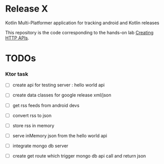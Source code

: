 
# Release X  
Kotlin Multi-Platformer application for tracking android and Kotlin releases

This repository is the code corresponding to the hands-on lab [Creating HTTP APIs](https://ktor.io/docs/creating-http-apis.html). 

# TODOs

### Ktor task
- [ ] create api for testing server : hello world api 
- [ ] create data classes for google release xml/json
- [ ] get rss feeds from android devs
- [ ] convert rss to json
- [ ] store rss in memory
- [ ] serve inMemory json from the hello world api
- [ ] integrate mongo db server
- [ ] create get route which trigger mongo db api call and return json






